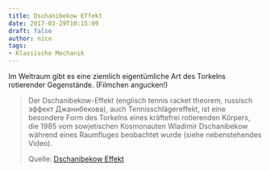 ```yaml
---
title: Dschanibekow Effekt
date: 2017-03-29T10:15:09
draft: false
author: nico
tags: 
- Klassische Mechanik
---
```


Im Weltraum gibt es eine ziemlich eigentümliche Art des Torkelns rotierender Gegenstände. (Filmchen angucken!)

> Der Dschanibekow-Effekt (englisch tennis racket theorem, russisch эффект
> Джанибекова), auch Tennisschlägereffekt, ist eine besondere Form des Torkelns
> eines kräftefrei rotierenden Körpers, die 1985 vom sowjetischen Kosmonauten
> Wladimir Dschanibekow während eines Raumfluges beobachtet wurde (siehe
> nebenstehendes Video).
>
> Quelle: [Dschanibekow Effekt](https://de.wikipedia.org/wiki/Dschanibekow-Effekt)
